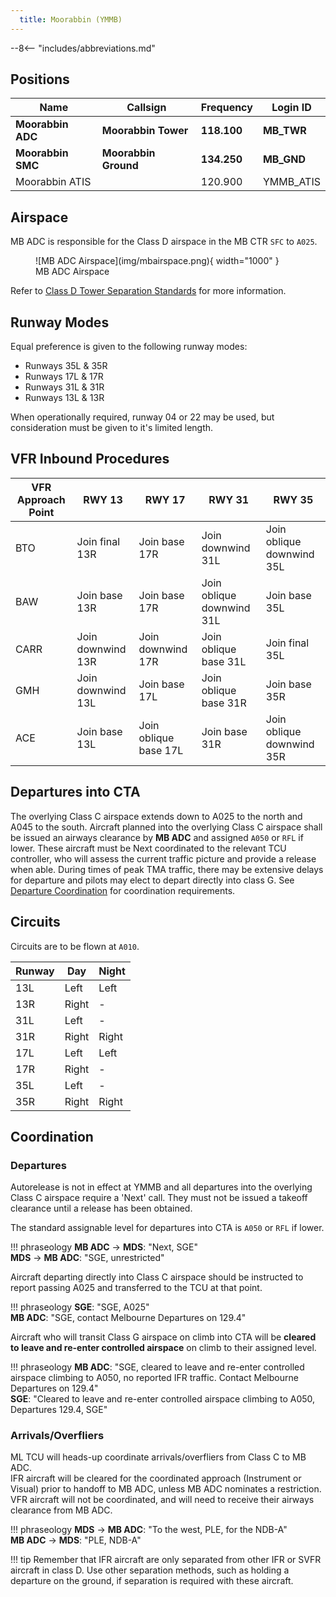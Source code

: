 ```yaml
---
  title: Moorabbin (YMMB)
---
```


--8<-- "includes/abbreviations.md"

## Positions
| Name               | Callsign       | Frequency        | Login ID                         |
| ------------------ | -------------- | ---------------- | ---------------------------------------- |
| **Moorabbin ADC**  | **Moorabbin Tower**  | **118.100**         | **MB_TWR**                        |
| **Moorabbin SMC**   | **Moorabbin Ground**   | **134.250**          | **MB_GND**                       |
| Moorabbin ATIS        |                | 120.900          | YMMB_ATIS                               |

## Airspace
MB ADC is responsible for the Class D airspace in the MB CTR `SFC` to `A025`.

<figure markdown>
![MB ADC Airspace](img/mbairspace.png){ width="1000" }
  <figcaption>MB ADC Airspace</figcaption>
</figure>

Refer to [Class D Tower Separation Standards](../../../separation-standards/classd) for more information.

## Runway Modes
Equal preference is given to the following runway modes:

- Runways 35L & 35R
- Runways 17L & 17R
- Runways 31L & 31R
- Runways 13L & 13R

When operationally required, runway 04 or 22 may be used, but consideration must be given to it's limited length.

## VFR Inbound Procedures

| VFR Approach Point | RWY 13  | RWY 17 | RWY 31  | RWY 35 |
| ----------------| --------- | ---------- | --------- | ---------- |
| BTO | Join final 13R | Join base 17R | Join downwind 31L | Join oblique downwind 35L |
| BAW  | Join base 13R | Join base 17R | Join oblique downwind 31L | Join base 35L |
| CARR | Join downwind 13R | Join downwind 17R | Join oblique base 31L | Join final 35L |
| GMH  | Join downwind 13L | Join base 17L | Join oblique base 31R | Join base 35R |
| ACE  | Join base 13L | Join oblique base 17L | Join base 31R | Join oblique downwind 35R |

## Departures into CTA
The overlying Class C airspace extends down to A025 to the north and A045 to the south. Aircraft planned into the overlying Class C airspace shall be issued an airways clearance by **MB ADC** and assigned `A050` or `RFL` if lower. These aircraft must be Next coordinated to the relevant TCU controller, who will assess the current traffic picture and provide a release when able. During times of peak TMA traffic, there may be extensive delays for departure and pilots may elect to depart directly into class G. See [Departure Coordination](#departures) for coordination requirements.

## Circuits
Circuits are to be flown at `A010`.

| Runway | Day | Night |
| ------ | ------ | ----|
| 13L     | Left  | Left |
| 13R     | Right | - |
| 31L     | Left  | - |
| 31R     | Right  | Right |
| 17L     | Left  | Left |
| 17R     | Right | - |
| 35L     | Left  | - |
| 35R     | Right  | Right |

## Coordination
### Departures
Autorelease is not in effect at YMMB and all departures into the overlying Class C airspace require a 'Next' call. They must not be issued a takeoff clearance until a release has been obtained.

The standard assignable level for departures into CTA is `A050` or `RFL` if lower.

!!! phraseology
    <span class="hotline">**MB ADC** -> **MDS**</span>: "Next, SGE"  
    <span class="hotline">**MDS** -> **MB ADC**</span>: "SGE, unrestricted"

Aircraft departing directly into Class C airspace should be instructed to report passing A025 and transferred to the TCU at that point.

!!! phraseology 
    **SGE**: "SGE, A025"  
    **MB ADC**: "SGE, contact Melbourne Departures on 129.4" 

Aircraft who will transit Class G airspace on climb into CTA will be **cleared to leave and re-enter controlled airspace** on climb to their assigned level.

!!! phraseology
    **MB ADC**: "SGE, cleared to leave and re-enter controlled airspace climbing to A050, no reported IFR traffic. Contact Melbourne Departures on 129.4"  
    **SGE**: "Cleared to leave and re-enter controlled airspace climbing to A050, Departures 129.4, SGE"

### Arrivals/Overfliers
ML TCU will heads-up coordinate arrivals/overfliers from Class C to MB ADC.  
IFR aircraft will be cleared for the coordinated approach (Instrument or Visual) prior to handoff to MB ADC, unless MB ADC nominates a restriction.  
VFR aircraft will not be coordinated, and will need to receive their airways clearance from MB ADC.

!!! phraseology
    <span class="hotline">**MDS** -> **MB ADC**</span>: "To the west, PLE, for the NDB-A"  
    <span class="hotline">**MB ADC** -> **MDS**</span>: "PLE, NDB-A"

!!! tip
    Remember that IFR aircraft are only separated from other IFR or SVFR aircraft in class D. Use other separation methods, such as holding a departure on the ground, if separation is required with these aircraft.
